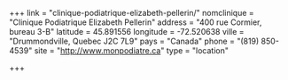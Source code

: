 +++
link = "clinique-podiatrique-elizabeth-pellerin/"
nomclinique = "Clinique Podiatrique Elizabeth Pellerin"
address = "400 rue Cormier, bureau 3-B"
latitude = 45.891556
longitude = -72.520638
ville = "Drummondville, Quebec J2C 7L9"
pays = "Canada"
phone = "(819) 850-4539"
site = "http://www.monpodiatre.ca"
type = "location"

+++
